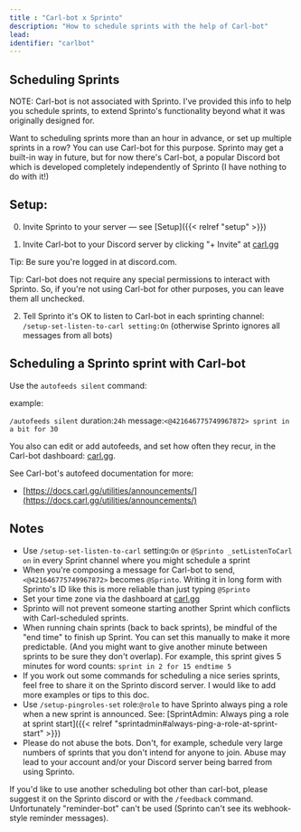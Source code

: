 ```yaml
---
title : "Carl-bot x Sprinto"
description: "How to schedule sprints with the help of Carl-bot"
lead: 
identifier: "carlbot"
---
```


## Scheduling Sprints

NOTE: Carl-bot is not associated with Sprinto. I've provided this info to help you schedule sprints, to extend Sprinto's functionality beyond what it was originally designed for.

Want to scheduling sprints more than an hour in advance, or set up multiple sprints in a row? You can use Carl-bot for this purpose. Sprinto may get a built-in way in future, but for now there's Carl-bot, a popular Discord bot which is developed completely independently of Sprinto (I have nothing to do with it!)

## Setup:

0. Invite Sprinto to your server — see [Setup]({{< relref "setup" >}})

1. Invite Carl-bot to your Discord server by clicking "+ Invite" at [carl.gg](https://carl.gg/)

  Tip: Be sure you're logged in at discord.com.

  Tip: Carl-bot does not require any special permissions to interact with Sprinto. So, if you're not using Carl-bot for other purposes, you can leave them all unchecked.

2. Tell Sprinto it's OK to listen to Carl-bot in each sprinting channel: `/setup-set-listen-to-carl setting:On` (otherwise Sprinto ignores all messages from all bots)

## Scheduling a Sprinto sprint with Carl-bot

Use the `autofeeds silent` command:

example:

`/autofeeds silent` duration:`24h` message:`<@421646775749967872> sprint in a bit for 30`

You also can edit or add autofeeds, and set how often they recur, in the Carl-bot dashboard: [carl.gg](https://carl.gg/). 

See Carl-bot's autofeed documentation for more: 

* [https://docs.carl.gg/utilities/announcements/](https://docs.carl.gg/utilities/announcements/)

## Notes

* Use `/setup-set-listen-to-carl` setting:`On` or `@Sprinto _setListenToCarl on` in every Sprint channel where you might schedule a sprint
* When you're composing a message for Carl-bot to send, `<@421646775749967872>` becomes `@Sprinto`. Writing it in long form with Sprinto's ID like this is more reliable than just typing `@Sprinto`
* Set your time zone via the dashboard at [carl.gg](https://carl.gg/) 
* Sprinto will not prevent someone starting another Sprint which conflicts with Carl-scheduled sprints.
* When running chain sprints (back to back sprints), be mindful of the "end time" to finish up Sprint. You can set this manually to make it more predictable. (And you might want to give another minute between sprints to be sure they don't overlap). For example, this sprint gives 5 minutes for word counts: `sprint in 2 for 15 endtime 5`
* If you work out some commands for scheduling a nice series sprints, feel free to share it on the Sprinto discord server. I would like to add more examples or tips to this doc. 
* Use `/setup-pingroles-set` role:`@role` to have Sprinto always ping a role when a new sprint is announced. See: [SprintAdmin: Always ping a role at sprint start]({{< relref "sprintadmin#always-ping-a-role-at-sprint-start" >}})
* Please do not abuse the bots. Don't, for example, schedule very large numbers of sprints that you don't intend for anyone to join. Abuse may lead to your account and/or your Discord server being barred from using Sprinto.

If you'd like to use another scheduling bot other than carl-bot, please suggest it on the Sprinto discord or with the `/feedback` command. Unfortunately "reminder-bot" can't be used (Sprinto can't see its webhook-style reminder messages).